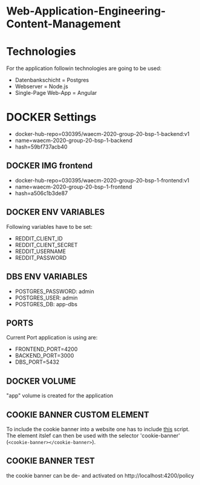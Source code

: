 # Web-Application-Engineering-Content-Management

# Technologies

For the application followin technologies are going to be used:

- Datenbankschicht = Postgres
- Webserver = Node.js
- Single-Page Web-App = Angular

# DOCKER Settings

- docker-hub-repo=030395/waecm-2020-group-20-bsp-1-backend:v1
- name=waecm-2020-group-20-bsp-1-backend
- hash=59bf737acb40

## DOCKER IMG frontend

- docker-hub-repo=030395/waecm-2020-group-20-bsp-1-frontend:v1
- name=waecm-2020-group-20-bsp-1-frontend
- hash=a506c1b3de87

## DOCKER ENV VARIABLES

Following variables have to be set:

- REDDIT_CLIENT_ID
- REDDIT_CLIENT_SECRET
- REDDIT_USERNAME
- REDDIT_PASSWORD

## DBS ENV VARIABLES

- POSTGRES_PASSWORD: admin
- POSTGRES_USER: admin
- POSTGRES_DB: app-dbs

## PORTS

Current Port application is using are:

- FRONTEND_PORT=4200
- BACKEND_PORT=3000
- DBS_PORT=5432

## DOCKER VOLUME

"app" volume is created for the application

## COOKIE BANNER CUSTOM ELEMENT

To include the cookie banner into a website one has to include [this](https://raw.githubusercontent.com/YannicEl/cookieBanner/master/cookieBanner.js) script. The element itslef can then be used with the selector 'cookie-banner' (`<cookie-banner></cookie-banner>`).

## COOKIE BANNER TEST

the cookie banner can be de- and activated on http://localhost:4200/policy
